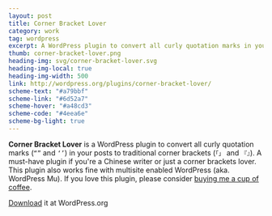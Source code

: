 ```yaml
---
layout: post
title: Corner Bracket Lover
category: work
tag: wordpress
excerpt: A WordPress plugin to convert all curly quotation marks in your posts to traditional corner brackets.
thumb: corner-bracket-lover.png
heading-img: svg/corner-bracket-lover.svg
heading-img-local: true
heading-img-width: 500
link: http://wordpress.org/plugins/corner-bracket-lover/
scheme-text: "#a79bbf"
scheme-link: "#6d52a7"
scheme-hover: "#a48cd3"
scheme-code: "#4eea6e"
scheme-bg-light: true
---
```


<p><b>Corner Bracket Lover</b> is a WordPress plugin to convert all curly quotation marks (<code>“”</code> and <code>‘’</code>) in your posts to traditional corner brackets (<code>「」</code> and <code>『』</code>). A must-have plugin if you're a Chinese writer or just a corner brackets lover. This plugin also works fine with multisite enabled WordPress (aka. WordPress Mu). If you love this plugin, please consider <a href="{{ '/donate/' | prepend: site.base }}">buying me a cup of coffee</a>.</p>

<p class="download"><a href="http://wordpress.org/extend/plugins/corner-bracket-lover/">Download</a> it at WordPress.org</p>
